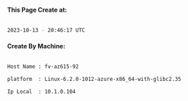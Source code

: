 
   
#### This Page Create at:

```bash

2023-10-13 - 20:46:17 UTC

```

#### Create By Machine:

```bash

Host Name : fv-az615-92

platform  : Linux-6.2.0-1012-azure-x86_64-with-glibc2.35

Ip Local  : 10.1.0.104

```

